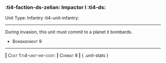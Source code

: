 ### :ti4-faction-ds-zelian: **Impactor I** :ti4-ds:

Unit Type: Infantry :ti4-unit-infantry:

---

During invasion, this unit must commit to a planet it bombards.

* <span style="font-variant:small-caps;">Bombardment 9</span> 

---

__|__ <span style="font-variant:small-caps;">Cost 1:ti4-unit-inf-cost:</span> __|__ <span style="font-variant:small-caps;">Combat 8</span> __|__
{ .unit-stats }
